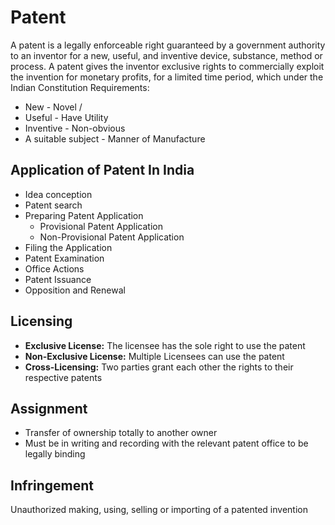 # Patent
A patent is a legally enforceable right guaranteed by a government authority to an inventor for a new, useful, and inventive device, substance, method or process.
A patent gives the inventor exclusive rights to commercially exploit the invention for monetary profits, for a limited time period, which under the Indian Constitution 
Requirements:
- New - Novel / 
- Useful - Have Utility
- Inventive - Non-obvious
- A suitable subject - Manner of Manufacture

## Application of Patent In India
- Idea conception
- Patent search
- Preparing Patent Application
	- Provisional Patent Application
	- Non-Provisional Patent Application
- Filing the Application
- Patent Examination
- Office Actions
- Patent Issuance
- Opposition and Renewal
## Licensing
- **Exclusive License:** The licensee has the sole right to use the patent
- **Non-Exclusive License:** Multiple Licensees can use the patent
- **Cross-Licensing:** Two parties grant each other the rights to their respective patents

## Assignment
- Transfer of ownership totally to another owner
- Must be in writing and recording with the relevant patent office to be legally binding

## Infringement
Unauthorized making, using, selling or importing of a patented invention